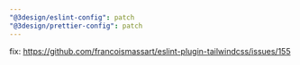 ```yaml
---
"@3design/eslint-config": patch
"@3design/prettier-config": patch
---
```


fix: https://github.com/francoismassart/eslint-plugin-tailwindcss/issues/155
